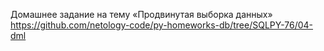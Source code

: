 Домашнее задание на тему «Продвинутая выборка данных» https://github.com/netology-code/py-homeworks-db/tree/SQLPY-76/04-dml  